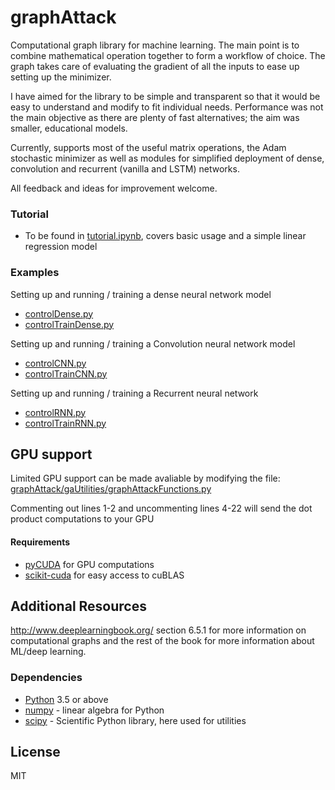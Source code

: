 # graphAttack

Computational graph library for machine learning. The main point is to combine mathematical operation together to form a workflow of choice. The graph takes care of evaluating the gradient of all the inputs to ease up setting up the minimizer.

I have aimed for the library to be simple and transparent so that it would be easy to understand and modify to fit individual needs. Performance was not the main objective as there are plenty of fast alternatives; the aim was smaller, educational models.

Currently, supports most of the useful matrix operations, the Adam stochastic minimizer as well as modules for simplified deployment of dense, convolution and recurrent (vanilla and LSTM) networks.

All feedback and ideas for improvement welcome.


### Tutorial
 - To be found in [tutorial.ipynb], covers basic usage and a simple linear regression model

### Examples
Setting up and running / training a dense neural network model
 - [controlDense.py]
 - [controlTrainDense.py]

Setting up and running / training a Convolution neural network model
 - [controlCNN.py]
 - [controlTrainCNN.py]

Setting up and running / training a Recurrent neural network
 - [controlRNN.py]
 - [controlTrainRNN.py]

## GPU support
Limited GPU support can be made avaliable by modifying the file:
[graphAttack/gaUtilities/graphAttackFunctions.py]

Commenting out lines 1-2 and uncommenting lines 4-22 will send the dot product computations to your GPU

#### Requirements
 - [pyCUDA] for GPU computations
 - [scikit-cuda] for easy access to cuBLAS

## Additional Resources

http://www.deeplearningbook.org/
section 6.5.1 for more information on computational graphs and the rest of the book for more information about ML/deep learning.


### Dependencies
* [Python] 3.5 or above
* [numpy] - linear algebra for Python
* [scipy] - Scientific Python library, here used for utilities



License
----

MIT


[//]: # (These are reference links used in the body of this note and get stripped out when the markdown processor does its job. There is no need to format nicely because it shouldn't be seen. Thanks SO - http://stackoverflow.com/questions/4823468/store-comments-in-markdown-syntax)


   [numpy]: <http://www.numpy.org/>
   [python]: <https://www.python.org/>
   [scipy]: <https://www.scipy.org/index.html>
   [controlCNN.py]: <https://github.com/jgolebiowski/graphAttack/blob/master/controlCNN.py>
   [controlDense.py]: <https://github.com/jgolebiowski/graphAttack/blob/master/controlDense.py>
   [controlRNN.py]: <https://github.com/jgolebiowski/graphAttack/blob/master/controlRNN.py>
   [controlTrainCNN.py]: <https://github.com/jgolebiowski/graphAttack/blob/master/controlTrainCNN.py>
   [controlTrainRNN.py]: <https://github.com/jgolebiowski/graphAttack/blob/master/controlTrainRNN.py>
   [controlTrainDense.py]: <https://github.com/jgolebiowski/graphAttack/blob/master/controlTrainDense.py>
   [tutorial.ipynb]: <https://github.com/jgolebiowski/graphAttack/blob/master/tutorial.ipynb>
   [graphAttack/gaUtilities/graphAttackFunctions.py]: <https://github.com/jgolebiowski/graphAttack/blob/master/graphAttack/gaUtilities/graphAttackFunctions.py>
   [pyCUDA]: <https://developer.nvidia.com/pycuda>
   [scikit-cuda]: <http://scikit-cuda.readthedocs.io/en/latest/index.html#>
